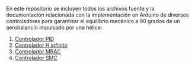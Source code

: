 En este repositorio se incluyen todos los archivos fuente y la documentación relacionada con la implementación en Arduino de diversos controladores para garantizar el equilibrio mecánico a 90 grados de un aerobalancín impulsado por una hélice:
1. [Controlador PID](https://github.com/SamuelCruz72/Control_Balancin/blob/main/Proyecto%20Balancin/src/definitions.h)
2. [Controlador H infinito](https://github.com/SamuelCruz72/Control_Balancin/blob/main/Proyecto%20Balancin/src/definitions.h)
3. [Controlador MRAC](https://github.com/SamuelCruz72/Control_Balancin/blob/main/Proyecto%20Balancin/src/definitions.h)
4. [Controlador SMC](https://github.com/SamuelCruz72/Control_Balancin/blob/main/Proyecto%20Balancin/src/definitions.h)
